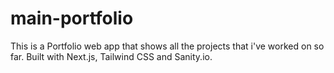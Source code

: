 # main-portfolio
This is a Portfolio web app that shows all the projects that i've worked on so far. Built with Next.js, Tailwind CSS and Sanity.io.
